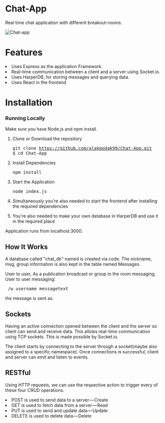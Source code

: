 # Chat-App
Real time chat application with different breakout-rooms.

 ![Chat-app](https://user-images.githubusercontent.com/93376849/188018093-b70af9ff-6bae-40b4-9a24-1abb35ccfaa7.PNG)

# Features
  <li>Uses Express as the application Framework.</li> 
  <li>Real-time communication between a client and a server using Socket.io.</li>
  <li>Uses HarperDB, for storing messages and querying data.</li>
  <li>Uses React in the frontend</li> 
   
# Installation


### Running Locally

Make sure you have Node.js and npm install.

  1. Clone or Download the repository 
    <pre>git clone https://github.com/alakmodak99/Chat-App.git
    $ cd Chat-App</pre>
  2. Install Dependencies
      <pre>npm install</pre>
  
  3. Start the Application
     <pre>node index.js</pre>
  4. Simultaneously you're also needed to start the frontend after installing the required dependencies
  
  5. You're also needed to make your own database in HarperDB and use it in the required place
  
  
  Application runs from localhost:3000.
      
## How It Works

  A database called "chat_db" named is created via code. 
  The nickname, msg, group information is also kept in the table named Messages.
    
  User to user, As a publication broadcast or group in the room  messaging.
  User to user messaging:
   <pre> /w username messagetext</pre> the message is sent as.
      
 ## Sockets
    
   Having an active connection opened between the client and the server so client can send and receive data. This allows             real-time communication using TCP sockets. This is made possible by Socket.io.

   The client starts by connecting to the server through a socket(maybe also assigned to a specific namespace). Once connections is successful, client and server can emit and listen to events. 

## RESTful

  Using HTTP requests, we can use the respective action to trigger every of these four CRUD operations.    
    <li>POST is used to send data to a server — Create</li>
    <li>GET is used to fetch data from a server — Read</li>
    <li>PUT is used to send and update data — Update</li>
    <li>DELETE is used to delete data — Delete  </li>
    
